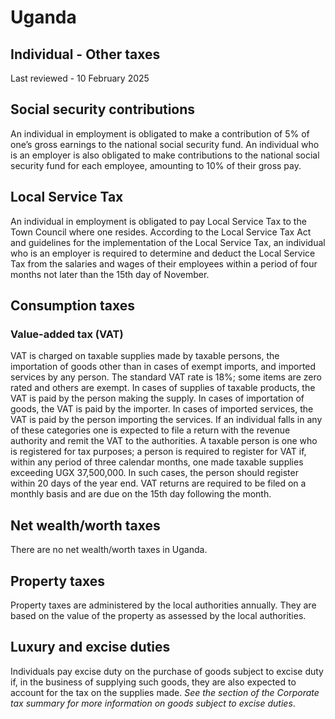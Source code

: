 # Uganda
## Individual - Other taxes
Last reviewed - 10 February 2025
## Social security contributions
An individual in employment is obligated to make a contribution of 5% of one’s gross earnings to the national social security fund.
An individual who is an employer is also obligated to make contributions to the national social security fund for each employee, amounting to 10% of their gross pay.
## Local Service Tax
An individual in employment is obligated to pay Local Service Tax to the Town Council where one resides. 
According to the Local Service Tax Act and guidelines for the implementation of the Local Service Tax, an individual who is an employer is required to determine and deduct the Local Service Tax from the salaries and wages of their employees within a period of four months not later than the 15th day of November.
## Consumption taxes
### Value-added tax (VAT)
VAT is charged on taxable supplies made by taxable persons, the importation of goods other than in cases of exempt imports, and imported services by any person. The standard VAT rate is 18%; some items are zero rated and others are exempt.
In cases of supplies of taxable products, the VAT is paid by the person making the supply. In cases of importation of goods, the VAT is paid by the importer. In cases of imported services, the VAT is paid by the person importing the services. If an individual falls in any of these categories one is expected to file a return with the revenue authority and remit the VAT to the authorities.
A taxable person is one who is registered for tax purposes; a person is required to register for VAT if, within any period of three calendar months, one made taxable supplies exceeding UGX 37,500,000. In such cases, the person should register within 20 days of the year end.
VAT returns are required to be filed on a monthly basis and are due on the 15th day following the month.
## Net wealth/worth taxes
There are no net wealth/worth taxes in Uganda.
## **Property taxes**
Property taxes are administered by the local authorities annually. They are based on the value of the property as assessed by the local authorities.
## Luxury and excise duties
Individuals pay excise duty on the purchase of goods subject to excise duty if, in the business of supplying such goods, they are also expected to account for the tax on the supplies made. _See the section of the Corporate tax summary for more information on goods subject to excise duties_.
